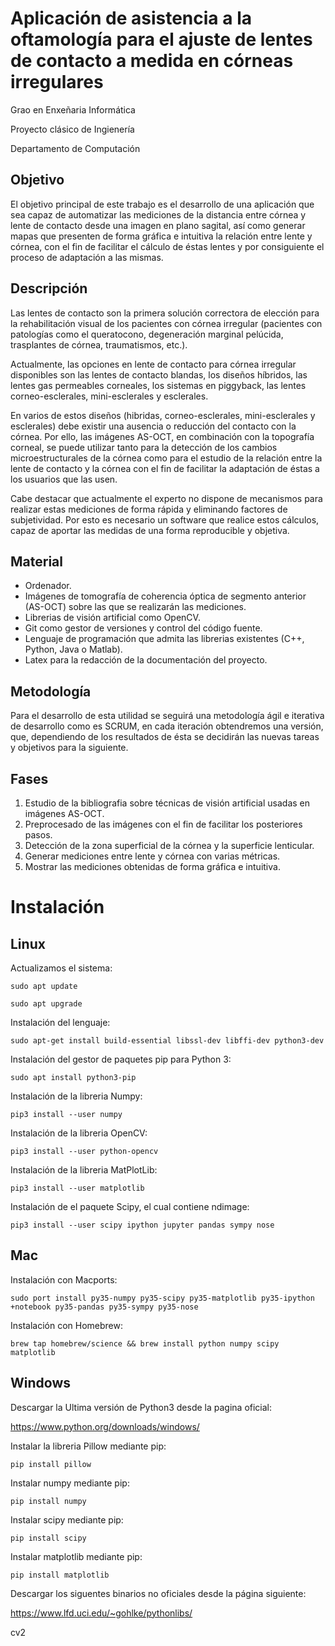 # Aplicación de asistencia a la oftamología para el ajuste de lentes de contacto a medida en córneas irregulares

Grao en Enxeñaria Informática

Proyecto clásico de Ingienería

Departamento de Computación

## Objetivo

El objetivo principal de este trabajo es el desarrollo de una aplicación que sea capaz de automatizar las mediciones de la distancia entre córnea y lente de contacto desde una imagen en plano sagital, así como generar mapas que presenten de forma gráfica e intuitiva la relación entre lente y córnea, con el fin de facilitar el cálculo de éstas lentes y por consiguiente el proceso de adaptación a las mismas.

## Descripción

Las lentes de contacto son la primera solución correctora de elección para la rehabilitación visual de los pacientes con córnea irregular (pacientes con patologías como el queratocono, degeneración marginal pelúcida, trasplantes de córnea, traumatismos, etc.).

Actualmente, las opciones en lente de contacto para córnea irregular disponibles son las lentes de contacto blandas, los diseños híbridos, las lentes gas permeables corneales, los sistemas en piggyback, las lentes corneo-esclerales, mini-esclerales y esclerales. 

En varios de estos diseños (hibridas, corneo-esclerales, mini-esclerales y esclerales) debe existir una ausencia o reducción del contacto con la córnea. Por ello, las imágenes AS-OCT, en combinación con la topografía corneal, se puede utilizar tanto para la detección de los cambios microestructurales de la córnea como para el estudio de la relación entre la lente de contacto y la córnea con el fin de facilitar la adaptación de éstas a los usuarios que las usen. 

Cabe destacar que actualmente el experto no dispone de mecanismos para realizar estas mediciones de forma rápida y eliminando factores de subjetividad. Por esto es necesario un software que realice estos cálculos, capaz de aportar las medidas de una forma reproducible y objetiva.

## Material

- Ordenador. 
- Imágenes de tomografía de coherencia óptica de segmento anterior (AS-OCT) sobre las que se realizarán las mediciones. 
- Librerias de visión artificial como OpenCV. 
- Git como gestor de versiones y control del código fuente. 
- Lenguaje de programación que admita las librerias existentes (C++, Python, Java o Matlab). 
- Latex para la redacción de la documentación del proyecto.

## Metodología

Para el desarrollo de esta utilidad se seguirá una metodología ágil e iterativa de desarrollo como es SCRUM, en cada iteración obtendremos una versión, que, dependiendo de los resultados de ésta se decidirán las nuevas tareas y objetivos para la siguiente.

## Fases

1. Estudio de la bibliografia sobre técnicas de visión artificial usadas en imágenes AS-OCT. 
2. Preprocesado de las imágenes con el fin de facilitar los posteriores pasos. 
3. Detección de la zona superficial de la córnea y la superficie lenticular. 
4. Generar mediciones entre lente y córnea con varias métricas. 
5. Mostrar las mediciones obtenidas de forma gráfica e intuitiva.


# Instalación
## Linux
Actualizamos el sistema:

`sudo apt update`

`sudo apt upgrade`

Instalación del lenguaje:

`sudo apt-get install build-essential libssl-dev libffi-dev python3-dev`

Instalación del gestor de paquetes pip para Python 3:

`sudo apt install python3-pip`

Instalación de la libreria Numpy:

`pip3 install --user numpy`

Instalación de la libreria OpenCV:

`pip3 install --user python-opencv`

Instalación de la libreria MatPlotLib:

`pip3 install --user matplotlib`

Instalación de el paquete Scipy, el cual contiene ndimage:

`pip3 install --user scipy ipython jupyter pandas sympy nose`

## Mac

Instalación con Macports:

`sudo port install py35-numpy py35-scipy py35-matplotlib py35-ipython +notebook py35-pandas py35-sympy py35-nose`

Instalación con Homebrew:

`brew tap homebrew/science && brew install python numpy scipy matplotlib`

## Windows
Descargar la Ultima versión de Python3 desde la pagina oficial:

https://www.python.org/downloads/windows/

Instalar la libreria Pillow mediante pip:

`pip install pillow`

Instalar numpy mediante pip:

`pip install numpy`

Instalar scipy mediante pip:

`pip install scipy`

Instalar matplotlib mediante pip:

`pip install matplotlib`

Descargar los siguentes binarios no oficiales desde la página siguiente:

https://www.lfd.uci.edu/~gohlke/pythonlibs/

cv2
